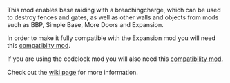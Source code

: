 This mod enables base raiding with a breachingcharge, which can be used to destroy fences and gates, as well as other walls and objects from mods such as BBP, Simple Base, More Doors and Expansion.

In order to make it fully compatible with the Expansion mod you will need this [compatiblity mod](https://steamcommunity.com/sharedfiles/filedetails/?id=2158553597).

If you are using the codelock mod you will also need this [compatibility mod](https://steamcommunity.com/sharedfiles/filedetails/?id=2464098674).

Check out the [wiki page](https://github.com/PhilippVidal/Breachingcharge/wiki) for more information.
